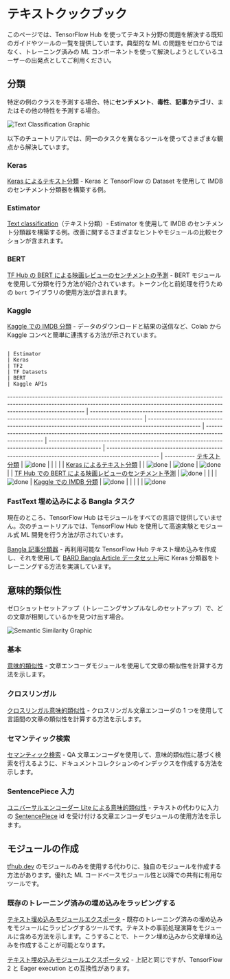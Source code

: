 # テキストクックブック

このページでは、TensorFlow Hub を使ってテキスト分野の問題を解決する既知のガイドやツールの一覧を提供しています。典型的な ML の問題をゼロからではなく、トレーニング済みの ML コンポーネントを使って解決しようとしているユーザーの出発点としてご利用ください。

## 分類

特定の例のクラスを予測する場合、特に**センチメント**、**毒性**、**記事カテゴリ**、またはその他の特性を予測する場合。

![Text Classification Graphic](https://www.gstatic.com/aihub/tfhub/universal-sentence-encoder/example-classification.png)

以下のチュートリアルでは、同一のタスクを異なるツールを使ってさまざまな観点から解決しています。

### Keras

[Keras によるテキスト分類](https://www.tensorflow.org/tutorials/keras/text_classification_with_hub) - Keras と TensorFlow の Dataset を使用して IMDB のセンチメント分類器を構築する例。

### Estimator

[Text classification](https://github.com/tensorflow/docs/blob/master/g3doc/en/hub/tutorials/text_classification_with_tf_hub.ipynb)（テキスト分類）- Estimator を使用して IMDB のセンチメント分類器を構築する例。改善に関するさまざまなヒントやモジュールの比較セクションが含まれます。

### BERT

[TF Hub の BERT による映画レビューのセンチメントの予測](https://github.com/google-research/bert/blob/master/predicting_movie_reviews_with_bert_on_tf_hub.ipynb) - BERT モジュールを使用して分類を行う方法が紹介されています。トークン化と前処理を行うための `bert` ライブラリの使用方法が含まれます。

### Kaggle

[Kaggle での IMDB 分類](https://github.com/tensorflow/docs/blob/master/g3doc/en/hub/tutorials/text_classification_with_tf_hub_on_kaggle.ipynb) - データのダウンロードと結果の送信など、Colab から Kaggle コンペと簡単に連携する方法が示されています。

```
                                                                                                                                                                                     | Estimator                                                                                         | Keras                                                                                             | TF2                                                                                               | TF Datasets                                                                                       | BERT                                                                                              | Kaggle APIs
```

---------------------------------------------------------------------------------------------------------------------------------------------------------------------------------------- | ------------------------------------------------------------------------------------------------- | ------------------------------------------------------------------------------------------------- | ------------------------------------------------------------------------------------------------- | ------------------------------------------------------------------------------------------------- | ------------------------------------------------------------------------------------------------- | ----------- [テキスト分類](https://www.tensorflow.org/hub/tutorials/text_classification_with_tf_hub)                                                                                          | ![done](https://www.gstatic.com/images/icons/material/system_gm/1x/bigtop_done_googblue_18dp.png) |                                                                                                   |                                                                                                   |                                                                                                   |                                                                                                   | [Keras によるテキスト分類](https://www.tensorflow.org/tutorials/keras/text_classification_with_hub)                                                                                |                                                                                                   | ![done](https://www.gstatic.com/images/icons/material/system_gm/1x/bigtop_done_googblue_18dp.png) | ![done](https://www.gstatic.com/images/icons/material/system_gm/1x/bigtop_done_googblue_18dp.png) | ![done](https://www.gstatic.com/images/icons/material/system_gm/1x/bigtop_done_googblue_18dp.png) |                                                                                                   | [TF Hub での BERT による映画レビューのセンチメント予測](https://github.com/google-research/bert/blob/master/predicting_movie_reviews_with_bert_on_tf_hub.ipynb)                          | ![done](https://www.gstatic.com/images/icons/material/system_gm/1x/bigtop_done_googblue_18dp.png) |                                                                                                   |                                                                                                   |                                                                                                   | ![done](https://www.gstatic.com/images/icons/material/system_gm/1x/bigtop_done_googblue_18dp.png) | [Kaggle での IMDB 分類](https://github.com/tensorflow/docs/blob/master/g3doc/en/hub/tutorials/text_classification_with_tf_hub_on_kaggle.ipynb) | ![done](https://www.gstatic.com/images/icons/material/system_gm/1x/bigtop_done_googblue_18dp.png) |                                                                                                   |                                                                                                   |                                                                                                   |                                                                                                   | ![done](https://www.gstatic.com/images/icons/material/system_gm/1x/bigtop_done_googblue_18dp.png)

### FastText 埋め込みによる Bangla タスク

現在のところ、TensorFlow Hub はモジュールをすべての言語で提供していません。次のチュートリアルでは、TensorFlow Hub を使用して高速実験とモジュール式 ML 開発を行う方法が示されています。

[Bangla 記事分類器](https://github.com/tensorflow/docs/blob/master/g3doc/en/hub/tutorials/bangla_article_classifier.ipynb) - 再利用可能な TensorFlow Hub テキスト埋め込みを作成し、それを使用して [BARD Bangla Article データセット](https://github.com/tanvirfahim15/BARD-Bangla-Article-Classifier)用に Keras 分類器をトレーニングする方法を実演しています。

## 意味的類似性

ゼロショットセットアップ（トレーニングサンプルなしのセットアップ）で、どの文章が相関しているかを見つけ出す場合。

![Semantic Similarity Graphic](https://www.gstatic.com/aihub/tfhub/universal-sentence-encoder/example-similarity.png)

### 基本

[意味的類似性](https://github.com/tensorflow/docs/blob/master/g3doc/en/hub/tutorials/semantic_similarity_with_tf_hub_universal_encoder.ipynb) - 文章エンコーダモジュールを使用して文章の類似性を計算する方法を示します。

### クロスリンガル

[クロスリンガル意味的類似性](https://github.com/tensorflow/docs/blob/master/g3doc/en/hub/tutorials/cross_lingual_similarity_with_tf_hub_multilingual_universal_encoder.ipynb) - クロスリンガル文章エンコーダの 1 つを使用して言語間の文章の類似性を計算する方法を示します。

### セマンティック検索

[セマンティック検索](https://github.com/tensorflow/docs/blob/master/g3doc/en/hub/tutorials/retrieval_with_tf_hub_universal_encoder_qa.ipynb) - QA 文章エンコーダを使用して、意味的類似性に基づく検索を行えるように、ドキュメントコレクションのインデックスを作成する方法を示します。

### SentencePiece 入力

[ユニバーサルエンコーダー Lite による意味的類似性](https://github.com/tensorflow/docs/blob/master/g3doc/en/hub/tutorials/semantic_similarity_with_tf_hub_universal_encoder_lite.ipynb) - テキストの代わりに入力の [SentencePiece](https://github.com/google/sentencepiece) id を受け付ける文章エンコーダモジュールの使用方法を示します。

## モジュールの作成

[tfhub.dev](https://tfhub.dev) のモジュールのみを使用する代わりに、独自のモジュールを作成する方法があります。優れた ML コードベースモジュール性と以降での共有に有用なツールです。

### 既存のトレーニング済みの埋め込みをラッピングする

[テキスト埋め込みモジュールエクスポータ](https://github.com/tensorflow/hub/blob/master/examples/text_embeddings/export.py) - 既存のトレーニング済みの埋め込みをモジュールにラッピングするツールです。テキストの事前処理演算をモジュールに含める方法を示します。こうすることで、トークン埋め込みから文章埋め込みを作成することが可能となります。

[テキスト埋め込みモジュールエクスポータ v2](https://github.com/tensorflow/hub/blob/master/examples/text_embeddings_v2/export_v2.py) - 上記と同じですが、TensorFlow 2 と Eager execution との互換性があります。
